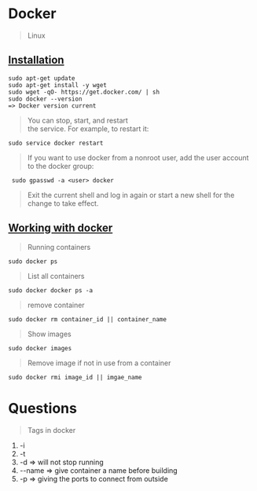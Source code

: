 # Docker

> Linux

<h2><b><u>Installation</u></b></h2>

>
    sudo apt-get update
    sudo apt-get install -y wget
    sudo wget -qO- https://get.docker.com/ | sh
    sudo docker --version
    => Docker version current

> You can stop, start, and restart  
> the service. For example, to restart it:

    sudo service docker restart

> If you want to use docker from a nonroot user,
> add the user account to the docker group:

     sudo gpasswd -a <user> docker

> Exit the current shell and log in again or start a new 
> shell for the change to take effect.

<h2><b><u>Working with docker</u></b></h2>

> Running containers

    sudo docker ps

> List all containers

    sudo docker docker ps -a

> remove container

    sudo docker rm container_id || container_name

> Show images

    sudo docker images

> Remove image if not in use from a container

    sudo docker rmi image_id || imgae_name

# Questions

> Tags in docker
1. -i
2. -t
3. -d => will not stop running
4. --name => give container a name before building
5. -p => giving the ports to connect from outside